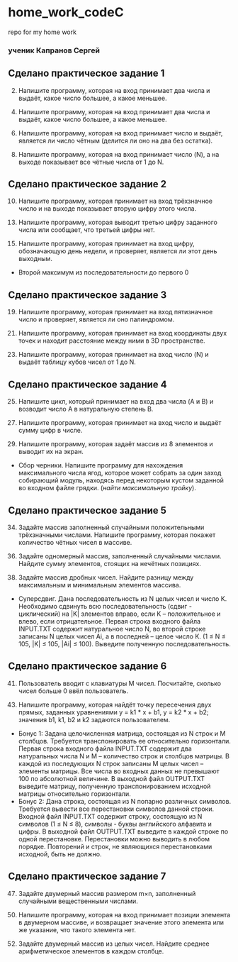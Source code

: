 # home_work_codeC
repo for my home work

### ученик Капранов Сергей

## Сделано практическое задание 1
2) Напишите программу, которая на вход принимает два числа и выдаёт, какое число большее, а какое меньшее.
4. Напишите программу, которая на вход принимает два числа и выдаёт, какое число большее, а какое меньшее.
6) Напишите программу, которая на вход принимает число и выдаёт, является ли число чётным (делится ли оно на два без остатка).
8. Напишите программу, которая на вход принимает число (N), а на выходе показывает все чётные числа от 1 до N.

## Сделано практическое задание 2
10. Напишите программу, которая принимает на вход трёхзначное число и на выходе показывает вторую цифру этого числа.
13) Напишите программу, которая выводит третью цифру заданного числа или сообщает, что третьей цифры нет.
15. Напишите программу, которая принимает на вход цифру, обозначающую день недели, и проверяет, является ли этот день выходным.
* Второй максимум из последовательности до первого 0

## Сделано практическое задание 3
19. Напишите программу, которая принимает на вход пятизначное число и проверяет, является ли оно палиндромом.
21) Напишите программу, которая принимает на вход координаты двух точек и находит расстояние между ними в 3D пространстве.
23. Напишите программу, которая принимает на вход число (N) и выдаёт таблицу кубов чисел от 1 до N.

## Сделано практическое задание 4
25. Напишите цикл, который принимает на вход два числа (A и B) и возводит число A в натуральную степень B.
27) Напишите программу, которая принимает на вход число и выдаёт сумму цифр в числе.
29. Напишите программу, которая задаёт массив из 8 элементов и выводит их на экран.
* Сбор черники. Напишите программу для нахождения максимального числа ягод, которое может собрать за один заход собирающий модуль, находясь перед некоторым кустом заданной во входном файле грядки. (*найти максимальную тройку*).

## Сделано практическое задание 5
34. Задайте массив заполненный случайными положительными трёхзначными числами. Напишите программу, которая покажет количество чётных чисел в массиве.
36) Задайте одномерный массив, заполненный случайными числами. Найдите сумму элементов, стоящих на нечётных позициях.
38. Задайте массив дробных чисел. Найдите разницу между максимальным и минимальным элементов массива.
* Суперсдвиг. Дана последовательность из N целых чисел и число K. Необходимо сдвинуть всю последовательность (сдвиг - циклический) на |K| элементов вправо, если K – положительное и влево, если отрицательное. Первая строка входного файла INPUT.TXT содержит натуральное число N, во второй строке записаны N целых чисел Ai, а в последней – целое число K. (1 ≤ N ≤ 105, |K| ≤ 105, |Ai| ≤ 100). Выведите полученную последовательность.

## Сделано практическое задание 6
41. Пользователь вводит с клавиатуры M чисел. Посчитайте, сколько чисел больше 0 ввёл пользователь.
43) Напишите программу, которая найдёт точку пересечения двух прямых, заданных уравнениями y = k1 * x + b1, y = k2 * x + b2; значения b1, k1, b2 и k2 задаются пользователем.
* Бонус 1: Задана целочисленная матрица, состоящая из N строк и M столбцов. Требуется транспонировать ее относительно горизонтали. Первая строка входного файла INPUT.TXT содержит два натуральных числа N и M – количество строк и столбцов матрицы. В каждой из последующих N строк записаны M целых чисел – элементы матрицы. Все числа во входных данных не превышают 100 по абсолютной величине. В выходной файл OUTPUT.TXT выведите матрицу, полученную транспонированием исходной матрицы относительно горизонтали.
* Бонус 2: Дана строка, состоящая из N попарно различных символов. Требуется вывести все перестановки символов данной строки. Входной файл INPUT.TXT содержит строку, состоящую из N символов (1 ≤ N ≤ 8), символы - буквы английского алфавита и цифры. В выходной файл OUTPUT.TXT выведите в каждой строке по одной перестановке. Перестановки можно выводить в любом порядке. Повторений и строк, не являющихся перестановками исходной, быть не должно.

## Сделано практическое задание 7
47. Задайте двумерный массив размером m×n, заполненный случайными вещественными числами.
50) Напишите программу, которая на вход принимает позиции элемента в двумерном массиве, и возвращает значение этого элемента или же указание, что такого элемента нет.
52. Задайте двумерный массив из целых чисел. Найдите среднее арифметическое элементов в каждом столбце.